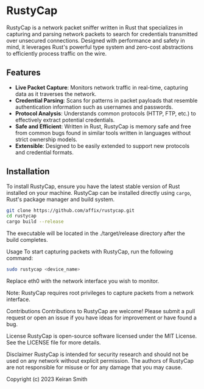 # RustyCap

RustyCap is a network packet sniffer written in Rust that specializes in capturing and parsing network packets to search for credentials transmitted over unsecured connections. Designed with performance and safety in mind, it leverages Rust's powerful type system and zero-cost abstractions to efficiently process traffic on the wire.

## Features

- **Live Packet Capture**: Monitors network traffic in real-time, capturing data as it traverses the network.
- **Credential Parsing**: Scans for patterns in packet payloads that resemble authentication information such as usernames and passwords.
- **Protocol Analysis**: Understands common protocols (HTTP, FTP, etc.) to effectively extract potential credentials.
- **Safe and Efficient**: Written in Rust, RustyCap is memory safe and free from common bugs found in similar tools written in languages without strict ownership models.
- **Extensible**: Designed to be easily extended to support new protocols and credential formats.

## Installation

To install RustyCap, ensure you have the latest stable version of Rust installed on your machine. RustyCap can be installed directly using `cargo`, Rust's package manager and build system.

```bash
git clone https://github.com/affix/rustycap.git
cd rustycap
cargo build --release
```

The executable will be located in the ./target/release directory after the build completes.

Usage
To start capturing packets with RustyCap, run the following command:

```bash
sudo rustycap <device_name>
```
Replace eth0 with the network interface you wish to monitor.

Note: RustyCap requires root privileges to capture packets from a network interface.

Contributions
Contributions to RustyCap are welcome! Please submit a pull request or open an issue if you have ideas for improvement or have found a bug.

License
RustyCap is open-source software licensed under the MIT License. See the LICENSE file for more details.

Disclaimer
RustyCap is intended for security research and should not be used on any network without explicit permission. The authors of RustyCap are not responsible for misuse or for any damage that you may cause.

Copyright (c) 2023 Keiran Smith